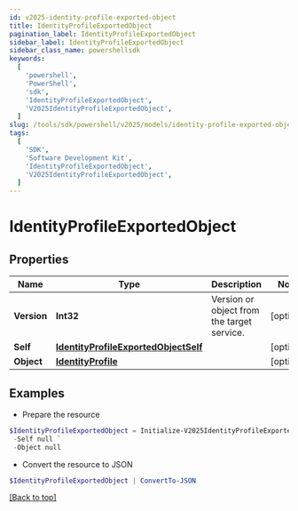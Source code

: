 ```yaml
---
id: v2025-identity-profile-exported-object
title: IdentityProfileExportedObject
pagination_label: IdentityProfileExportedObject
sidebar_label: IdentityProfileExportedObject
sidebar_class_name: powershellsdk
keywords:
  [
    'powershell',
    'PowerShell',
    'sdk',
    'IdentityProfileExportedObject',
    'V2025IdentityProfileExportedObject',
  ]
slug: /tools/sdk/powershell/v2025/models/identity-profile-exported-object
tags:
  [
    'SDK',
    'Software Development Kit',
    'IdentityProfileExportedObject',
    'V2025IdentityProfileExportedObject',
  ]
---
```


# IdentityProfileExportedObject

## Properties

| Name | Type | Description | Notes |
| --- | --- | --- | --- |
| **Version** | **Int32** | Version or object from the target service. | [optional] |
| **Self** | [**IdentityProfileExportedObjectSelf**](identity-profile-exported-object-self) |  | [optional] |
| **Object** | [**IdentityProfile**](identity-profile) |  | [optional] |

## Examples

- Prepare the resource

```powershell
$IdentityProfileExportedObject = Initialize-V2025IdentityProfileExportedObject  -Version 1 `
 -Self null `
 -Object null
```

- Convert the resource to JSON

```powershell
$IdentityProfileExportedObject | ConvertTo-JSON
```

[[Back to top]](#)
